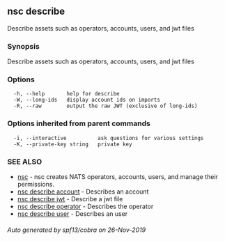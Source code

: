 ## nsc describe

Describe assets such as operators, accounts, users, and jwt files

### Synopsis

Describe assets such as operators, accounts, users, and jwt files

### Options

```
  -h, --help       help for describe
  -W, --long-ids   display account ids on imports
  -R, --raw        output the raw JWT (exclusive of long-ids)
```

### Options inherited from parent commands

```
  -i, --interactive          ask questions for various settings
  -K, --private-key string   private key
```

### SEE ALSO

* [nsc](nsc.md)	 - nsc creates NATS operators, accounts, users, and manage their permissions.
* [nsc describe account](nsc_describe_account.md)	 - Describes an account
* [nsc describe jwt](nsc_describe_jwt.md)	 - Describe a jwt file
* [nsc describe operator](nsc_describe_operator.md)	 - Describes the operator
* [nsc describe user](nsc_describe_user.md)	 - Describes an user

###### Auto generated by spf13/cobra on 26-Nov-2019
